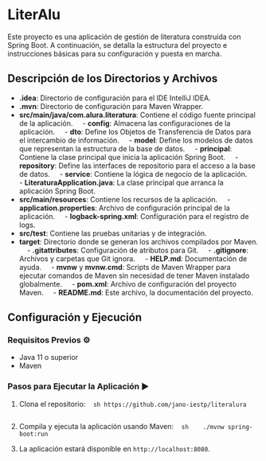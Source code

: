 # LiterAlu
Este proyecto es una aplicación de gestión de literatura construida con Spring Boot. A continuación, se detalla la estructura del proyecto e instrucciones básicas para su configuración y puesta en marcha.

## Descripción de los Directorios y Archivos 

- **.idea**: Directorio de configuración para el IDE IntelliJ IDEA.
- **.mvn**: Directorio de configuración para Maven Wrapper.
- **src/main/java/com.alura.literatura**: Contiene el código fuente principal de la aplicación.
    - **config**: Almacena las configuraciones de la aplicación.
    - **dto**: Define los Objetos de Transferencia de Datos para el intercambio de información.
    - **model**: Define los modelos de datos que representan la estructura de la base de datos.
    - **principal**: Contiene la clase principal que inicia la aplicación Spring Boot.
    - **repository**: Define las interfaces de repositorio para el acceso a la base de datos.
    - **service**: Contiene la lógica de negocio de la aplicación.
    - **LiteraturaApplication.java**: La clase principal que arranca la aplicación Spring Boot.
- **src/main/resources**: Contiene los recursos de la aplicación.
    - **application.properties**: Archivo de configuración principal de la aplicación.
    - **logback-spring.xml**: Configuración para el registro de logs.
- **src/test**: Contiene las pruebas unitarias y de integración.
- **target**: Directorio donde se generan los archivos compilados por Maven.
    - **.gitattributes**: Configuración de atributos para Git.
    - **.gitignore**: Archivos y carpetas que Git ignora.
    - **HELP.md**: Documentación de ayuda.
    - **mvnw** y **mvnw.cmd**: Scripts de Maven Wrapper para ejecutar comandos de Maven sin necesidad de tener Maven instalado globalmente.
    - **pom.xml**: Archivo de configuración del proyecto Maven.
    - **README.md**: Este archivo, la documentación del proyecto.

## Configuración y Ejecución 

### Requisitos Previos ⚙️

- Java 11 o superior
- Maven

### Pasos para Ejecutar la Aplicación ▶️

1. Clona el repositorio:
   ```sh
https://github.com/jano-iestp/literalura
   ```

2. Compila y ejecuta la aplicación usando Maven:
   ```sh
   ./mvnw spring-boot:run
   ```

3. La aplicación estará disponible en `http://localhost:8080`.



